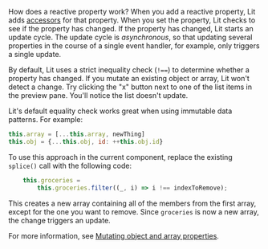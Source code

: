 How does a reactive property work? When you add a reactive property, Lit adds [accessors](https://developer.mozilla.org/en-US/docs/Web/JavaScript/Reference/Operators/Property_accessors) for that property. When you set the property, Lit checks to see if the property has changed. If the property has changed, Lit starts an update cycle. The update cycle is _asynchronous_, so that updating several properties in the course of a single event handler, for example, only triggers a single update.

By default, Lit uses a strict inequality check (`!==`) to determine whether a property has changed. If you mutate an existing object or array, Lit won't detect a change. Try clicking the "x" button next to one of the list items in the preview pane. You'll notice the list doesn't update.

Lit's default equality check works great when using immutable data patterns. For example:

```js
this.array = [...this.array, newThing]
this.obj = {...this.obj, id: ++this.obj.id}
```

To use this approach in the current component, replace the existing `splice()` call with the following code:

```ts
    this.groceries =
        this.groceries.filter((_, i) => i !== indexToRemove);
```

This creates a new array containing all of the members from the first array, except for the one you want to remove. Since `groceries` is now a new array, the change triggers an update.

For more information, see [Mutating object and array properties](#mutating-properties).





